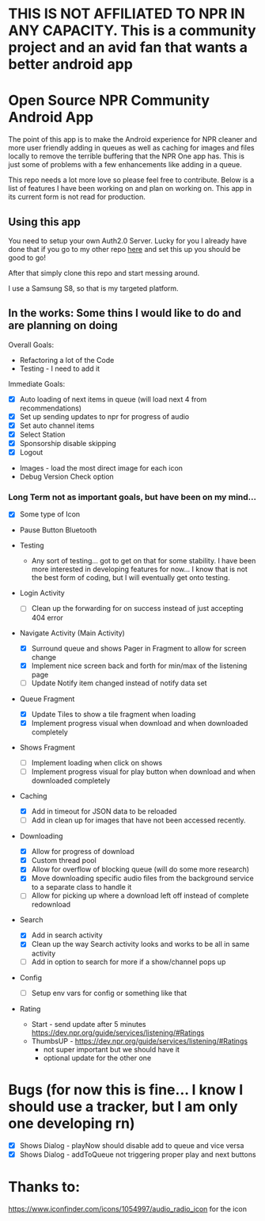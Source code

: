 # THIS IS NOT AFFILIATED TO NPR IN ANY CAPACITY. This is a community project and an avid fan that wants a better android app

# Open Source NPR Community Android App

The point of this app is to make the Android experience for NPR cleaner and more user friendly
adding in queues as well as caching for images and files locally to remove the terrible buffering
that the NPR One app has. This is just some of problems with a few enhancements like adding in a
queue.

This repo needs a lot more love so please feel free to contribute. Below is a list of features
I have been working on and plan on working on. This app in its current form is not read for 
production.

## Using this app

You need to setup your own Auth2.0 Server. Lucky for you I already have done that if you go to
my other repo [here](https://github.com/OpenSourceNPRCommunity/oauth2_proxy) and set this up you should be good to go!

After that simply clone this repo and start messing around.

I use a Samsung S8, so that is my targeted platform.

## In the works: Some thins I would like to do and are planning on doing

Overall Goals:
- Refactoring a lot of the Code
- Testing - I need to add it 

Immediate Goals:
- [X] Auto loading of next items in queue (will load next 4 from recommendations)
- [X] Set up sending updates to npr for progress of audio
- [X] Set auto channel items
- [X] Select Station
- [X] Sponsorship disable skipping
- [X] Logout
- Images - load the most direct image for each icon
- Debug Version Check option

### Long Term not as important goals, but have been on my mind...

- [X] Some type of Icon
- Pause Button Bluetooth

- Testing
    - Any sort of testing... got to get on that for some stability. I have been more interested 
    in developing features for now... I know that is not the best form of coding, but I will 
    eventually get onto testing. 

- Login Activity
    - [ ] Clean up the forwarding for on success instead of just accepting 404 error

- Navigate Activity (Main Activity)
    - [X] Surround queue and shows Pager in Fragment to allow for screen change
    - [X] Implement nice screen back and forth for min/max of the listening page
    - [ ] Update Notify item changed instead of notify data set
    
- Queue Fragment
    - [X] Update Tiles to show a tile fragment when loading
    - [X] Implement progress visual when download and when downloaded completely

- Shows Fragment
    - [ ] Implement loading when click on shows
    - [ ] Implement progress visual for play button when download and when downloaded completely

- Caching
    - [X] Add in timeout for JSON data to be reloaded
    - [ ] Add in clean up for images that have not been accessed recently.

- Downloading
    - [X] Allow for progress of download
    - [X] Custom thread pool
    - [X] Allow for overflow of blocking queue (will do some more research)
    - [X] Move downloading specific audio files from the background service to a separate class to handle it
    - [ ] Allow for picking up where a download left off instead of complete redownload
    
- Search
    - [X] Add in search activity
    - [X] Clean up the way Search activity looks and works to be all in same activity
    - [ ] Add in option to search for more if a show/channel pops up

- Config
    - [ ] Setup env vars for config or something like that
    
- Rating
    - Start - send update after 5 minutes https://dev.npr.org/guide/services/listening/#Ratings 
    - ThumbsUP - https://dev.npr.org/guide/services/listening/#Ratings
        - not super important but we should have it
        - optional update for the other one
    

# Bugs (for now this is fine... I know I should use a tracker, but I am only one developing rn)
- [X] Shows Dialog - playNow should disable add to queue and vice versa
- [X] Shows Dialog - addToQueue not triggering proper play and next buttons

# Thanks to:
https://www.iconfinder.com/icons/1054997/audio_radio_icon for the icon